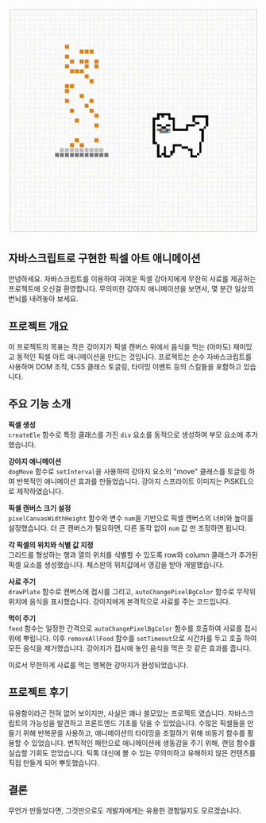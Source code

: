 <img src="./feedMe_video.gif" />

## 자바스크립트로 구현한 픽셀 아트 애니메이션

안녕하세요. 자바스크립트를 이용하여 귀여운 픽셀 강아지에게 무한히 사료를 제공하는 프로젝트에 오신걸 환영합니다. 무의미한 강아지 애니메이션을 보면서, 몇 분간 일상의 번뇌를 내려놓아 보세요. 

## 프로젝트 개요

이 프로젝트의 목표는 작은 강아지가 픽셀 캔버스 위에서 음식을 먹는 (아마도) 재미있고 동적인 픽셀 아트 애니메이션을 만드는 것입니다. 프로젝트는 순수 자바스크립트를 사용하며 DOM 조작, CSS 클래스 토글링, 타이밍 이벤트 등의 스킬들을 포함하고 있습니다.

## 주요 기능 소개

**픽셀 생성** <br />
`createEle` 함수로 특정 클래스를 가진 `div` 요소를 동적으로 생성하여 부모 요소에 추가했습니다.

**강아지 애니메이션** <br />
`dogMove` 함수로 `setInterval`을 사용하여 강아지 요소의 "move" 클래스를 토글링 하여 반복적인 애니메이션 효과를 만들었습니다. 강아지 스프라이트 이미지는 PiSKEL으로 제작하였습니다.

**픽셀 캔버스 크기 설정** <br />
`pixelCanvasWidthHeight` 함수와 변수 `num`을 기반으로 픽셀 캔버스의 너비와 높이를 설정했습니다. 더 큰 캔버스가 필요하면, 다른 동작 없이 `num` 값 만 조정하면 됩니다. 

**각 픽셀의 위치와 식별 값 지정**   <br />
그리드를 형성하는 행과 열의 위치를 식별할 수 있도록 row와 column 클래스가 추가된 픽셀 요소를 생성했습니다. 체스판의 위치값에서 영감을 받아 개발했습니다. 

**사료 주기** <br />
`drawPlate` 함수로 캔버스에 접시를 그리고, `autoChangePixelBgColor` 함수로 무작위 위치에 음식을 표시했습니다. 강아지에게 본격적으로 사료를 주는 코드입니다.

**먹이 주기** <br />
`feed` 함수는 일정한 간격으로 `autoChangePixelBgColor` 함수를 호출하여 사료를 접시 위에 뿌립니다. 이후 `removeAllFood` 함수를 `setTimeout`으로 시간차를 두고 호출 하여 모든 음식을 제거했습니다. 강아지가 접시에 놓인 음식을 먹은 것 같은 효과를 줍니다. 

이로서 무한하게 사료를 먹는 행복한 강아지가 완성되었습니다. 

## 프로젝트 후기

유용함이라곤 전혀 없어 보이지만, 사실은 꽤나 쓸모있는 프로젝트 였습니다. 자바스크립트의 가능성을 발견하고 프론트엔드 기초를 닦을 수 있었습니다. 수많은 픽셀들을 만들기 위해 반복문을 사용하고, 애니메이션의 타이밍을 조절하기 위해 비동기 함수를 활용할 수 있었습니다. 변칙적인 패턴으로 애니메이션에 생동감을 주기 위해, 랜덤 함수를 실습할 기회도 얻었습니다. 틱톡 대신에 볼 수 있는 무의미하고 유해하지 않은 컨텐츠를 직접 만들게 되어 뿌듯했습니다.

## 결론

무언가 만들었다면, 그것만으로도 개발자에게는 유용한 경험일지도 모르겠습니다.
